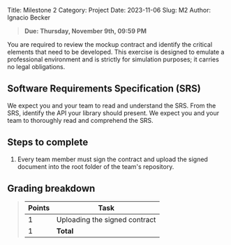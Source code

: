 Title:  Milestone 2
Category: Project
Date: 2023-11-06
Slug: M2
Author: Ignacio Becker

> **Due: Thursday, November 9th, 09:59 PM**

You are required to review the mockup contract and identify the critical elements that need to be developed. This exercise is designed to emulate a professional environment and is strictly for simulation purposes; it carries no legal obligations.

## Software Requirements Specification (SRS)

We expect you and your team to read and understand the SRS. From the SRS, identify the API your library should present. We expect you and your team to thoroughly read and comprehend the SRS.

## Steps to complete

1. Every team member must sign the contract and upload the signed document into the root folder of the team's repository.

## Grading breakdown

> | **Points** | **Task**                        |
> |------------|---------------------------------|
> | 1          | Uploading the signed contract   |
> | 1          | **Total**                       |
